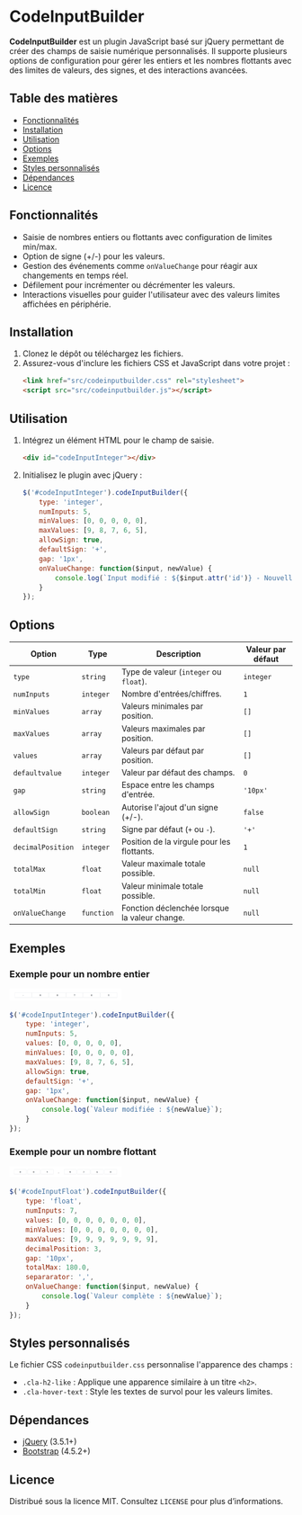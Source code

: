 
# CodeInputBuilder

**CodeInputBuilder** est un plugin JavaScript basé sur jQuery permettant de créer des champs de saisie numérique personnalisés. Il supporte plusieurs options de configuration pour gérer les entiers et les nombres flottants avec des limites de valeurs, des signes, et des interactions avancées.

## Table des matières
- [Fonctionnalités](#fonctionnalités)
- [Installation](#installation)
- [Utilisation](#utilisation)
- [Options](#options)
- [Exemples](#exemples)
- [Styles personnalisés](#styles-personnalisés)
- [Dépendances](#dépendances)
- [Licence](#licence)

## Fonctionnalités

- Saisie de nombres entiers ou flottants avec configuration de limites min/max.
- Option de signe (+/-) pour les valeurs.
- Gestion des événements comme `onValueChange` pour réagir aux changements en temps réel.
- Défilement pour incrémenter ou décrémenter les valeurs.
- Interactions visuelles pour guider l'utilisateur avec des valeurs limites affichées en périphérie.
  
## Installation

1. Clonez le dépôt ou téléchargez les fichiers.
2. Assurez-vous d'inclure les fichiers CSS et JavaScript dans votre projet :
   ```html
   <link href="src/codeinputbuilder.css" rel="stylesheet">
   <script src="src/codeinputbuilder.js"></script>
   ```

## Utilisation

1. Intégrez un élément HTML pour le champ de saisie.
   ```html
   <div id="codeInputInteger"></div>
   ```
2. Initialisez le plugin avec jQuery :
   ```javascript
   $('#codeInputInteger').codeInputBuilder({
       type: 'integer',
       numInputs: 5,
       minValues: [0, 0, 0, 0, 0],
       maxValues: [9, 8, 7, 6, 5],
       allowSign: true,
       defaultSign: '+',
       gap: '1px',
       onValueChange: function($input, newValue) {
           console.log(`Input modifié : ${$input.attr('id')} - Nouvelle valeur : ${newValue}`);
       }
   });
   ```

## Options

| Option              | Type         | Description                                                                                      | Valeur par défaut |
|---------------------|--------------|--------------------------------------------------------------------------------------------------|--------------------|
| `type`              | `string`     | Type de valeur (`integer` ou `float`).                                                           | `integer`         |
| `numInputs`         | `integer`    | Nombre d'entrées/chiffres.                                                                       | `1`               |
| `minValues`         | `array`      | Valeurs minimales par position.                                                                  | `[]`              |
| `maxValues`         | `array`      | Valeurs maximales par position.                                                                  | `[]`              |
| `values`            | `array`      | Valeurs par défaut par position.                                                                 | `[]`              |
| `defaultvalue`      | `integer`    | Valeur par défaut des champs.                                                                    | `0`               |
| `gap`               | `string`     | Espace entre les champs d'entrée.                                                                | `'10px'`          |
| `allowSign`         | `boolean`    | Autorise l'ajout d'un signe (+/-).                                                               | `false`           |
| `defaultSign`       | `string`     | Signe par défaut (`+` ou `-`).                                                                   | `'+'`             |
| `decimalPosition`   | `integer`    | Position de la virgule pour les flottants.                                                       | `1`               |
| `totalMax`          | `float`      | Valeur maximale totale possible.                                                                 | `null`            |
| `totalMin`          | `float`      | Valeur minimale totale possible.                                                                 | `null`            |
| `onValueChange`     | `function`   | Fonction déclenchée lorsque la valeur change.                                                    | `null`            |

## Exemples

### Exemple pour un nombre entier

<img src="img/exemple_input_integer.png" alt="Exemple pour un nombre entier" width="200"/>

```javascript
$('#codeInputInteger').codeInputBuilder({
    type: 'integer',
    numInputs: 5,
    values: [0, 0, 0, 0, 0],
    minValues: [0, 0, 0, 0, 0],
    maxValues: [9, 8, 7, 6, 5],
    allowSign: true,
    defaultSign: '+',
    gap: '1px',
    onValueChange: function($input, newValue) {
        console.log(`Valeur modifiée : ${newValue}`);
    }
});
```

### Exemple pour un nombre flottant

<img src="img/exemple_input_float.png" alt="Exemple pour un nombre flottant" width="200"/>

```javascript
$('#codeInputFloat').codeInputBuilder({
    type: 'float',
    numInputs: 7,
    values: [0, 0, 0, 0, 0, 0, 0],
    minValues: [0, 0, 0, 0, 0, 0, 0],
    maxValues: [9, 9, 9, 9, 9, 9, 9],
    decimalPosition: 3,
    gap: '10px',
    totalMax: 180.0,
    separarator: ',',
    onValueChange: function($input, newValue) {
        console.log(`Valeur complète : ${newValue}`);
    }
});
```

## Styles personnalisés

Le fichier CSS `codeinputbuilder.css` personnalise l'apparence des champs :
- `.cla-h2-like` : Applique une apparence similaire à un titre `<h2>`.
- `.cla-hover-text` : Style les textes de survol pour les valeurs limites.

## Dépendances

- [jQuery](https://jquery.com) (3.5.1+)
- [Bootstrap](https://getbootstrap.com) (4.5.2+)

## Licence

Distribué sous la licence MIT. Consultez `LICENSE` pour plus d’informations.
